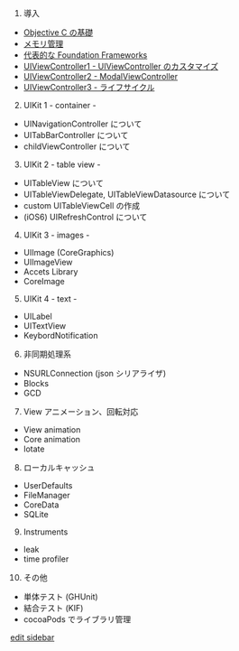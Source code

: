 1. 導入
 * [Objective C の基礎](https://github.com/mixi-inc/iOSTraining/wiki/1.1-Objective-C-%E3%81%AE%E5%9F%BA%E7%A4%8E)
 * [メモリ管理](https://github.com/mixi-inc/iOSTraining/wiki/1.2-%E3%83%A1%E3%83%A2%E3%83%AA%E7%AE%A1%E7%90%86)
 * [代表的な Foundation Frameworks](https://github.com/mixi-inc/iOSTraining/wiki/1.3-%E4%BB%A3%E8%A1%A8%E7%9A%84%E3%81%AA-Foundation-Frameworks)
 * [UIViewController1 - UIViewController のカスタマイズ ](https://github.com/mixi-inc/iOSTraining/wiki/1.4-UIViewController)
 * [UIViewController2 - ModalViewController](https://github.com/mixi-inc/iOSTraining/wiki/1.5-UIViewController2---ModalViewController)
 * [UIViewController3 - ライフサイクル](https://github.com/mixi-inc/iOSTraining/wiki/1.6-UIViewController3---%E3%83%A9%E3%82%A4%E3%83%95%E3%82%B5%E3%82%A4%E3%82%AF%E3%83%AB)
2. UIKit 1 - container -
 - UINavigationController について
 - UITabBarController について
 - childViewController について
3. UIKit 2 - table view -
 - UITableView について
 - UITableViewDelegate, UITableViewDatasource について
 - custom UITableViewCell の作成
 - (iOS6) UIRefreshControl について
4. UIKit 3 - images -
 - UIImage (CoreGraphics)
 - UIImageView
 - Accets Library
 - CoreImage
5. UIKit 4 - text -
 - UILabel
 - UITextView
 - KeybordNotification
6. 非同期処理系
 - NSURLConnection (json シリアライザ)
 - Blocks
 - GCD
7. View アニメーション、回転対応
 - View animation
 - Core animation
 - lotate
8. ローカルキャッシュ
 - UserDefaults
 - FileManager
 - CoreData
 - SQLite
9. Instruments
 - leak
 - time profiler
10. その他
 - 単体テスト (GHUnit)
 - 結合テスト (KIF)
 - cocoaPods でライブラリ管理

[edit sidebar](https://github.com/mixi-inc/iOSTraining/wiki/_Sidebar/_edit)